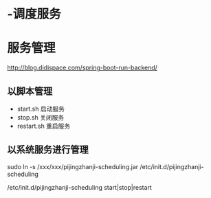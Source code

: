 # -调度服务



# 服务管理
http://blog.didispace.com/spring-boot-run-backend/
## 以脚本管理
+ start.sh 
启动服务
+ stop.sh
关闭服务 
+ restart.sh
重启服务

## 以系统服务进行管理


sudo ln -s /xxx/xxx/pijingzhanji-scheduling.jar /etc/init.d/pijingzhanji-scheduling
	
/etc/init.d/pijingzhanji-scheduling start|stop|restart
